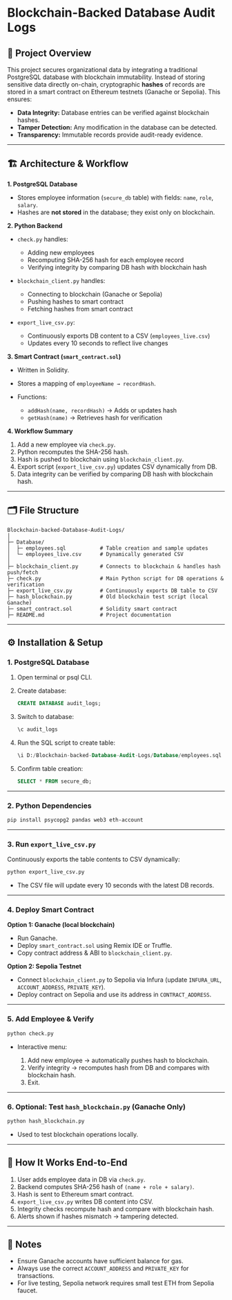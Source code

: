 # Blockchain-Backed Database Audit Logs

## 📌 Project Overview

This project secures organizational data by integrating a traditional PostgreSQL database with blockchain immutability. Instead of storing sensitive data directly on-chain, cryptographic **hashes** of records are stored in a smart contract on Ethereum testnets (Ganache or Sepolia). This ensures:

* **Data Integrity:** Database entries can be verified against blockchain hashes.
* **Tamper Detection:** Any modification in the database can be detected.
* **Transparency:** Immutable records provide audit-ready evidence.

---

## 🏗 Architecture & Workflow

**1. PostgreSQL Database**

* Stores employee information (`secure_db` table) with fields: `name`, `role`, `salary`.
* Hashes are **not stored** in the database; they exist only on blockchain.

**2. Python Backend**

* `check.py` handles:

  * Adding new employees
  * Recomputing SHA-256 hash for each employee record
  * Verifying integrity by comparing DB hash with blockchain hash
* `blockchain_client.py` handles:

  * Connecting to blockchain (Ganache or Sepolia)
  * Pushing hashes to smart contract
  * Fetching hashes from smart contract
* `export_live_csv.py`:

  * Continuously exports DB content to a CSV (`employees_live.csv`)
  * Updates every 10 seconds to reflect live changes

**3. Smart Contract (`smart_contract.sol`)**

* Written in Solidity.
* Stores a mapping of `employeeName → recordHash`.
* Functions:

  * `addHash(name, recordHash)` → Adds or updates hash
  * `getHash(name)` → Retrieves hash for verification

**4. Workflow Summary**

1. Add a new employee via `check.py`.
2. Python recomputes the SHA-256 hash.
3. Hash is pushed to blockchain using `blockchain_client.py`.
4. Export script (`export_live_csv.py`) updates CSV dynamically from DB.
5. Data integrity can be verified by comparing DB hash with blockchain hash.

---

## 🗂 File Structure

```
Blockchain-backed-Database-Audit-Logs/
│
├─ Database/
│  ├─ employees.sql           # Table creation and sample updates
│  └─ employees_live.csv      # Dynamically generated CSV
│
├─ blockchain_client.py       # Connects to blockchain & handles hash push/fetch
├─ check.py                   # Main Python script for DB operations & verification
├─ export_live_csv.py         # Continuously exports DB table to CSV
├─ hash_blockchain.py         # Old blockchain test script (local Ganache)
├─ smart_contract.sol         # Solidity smart contract
├─ README.md                  # Project documentation
```

---

## ⚙ Installation & Setup

### 1. PostgreSQL Database

1. Open terminal or psql CLI.
2. Create database:

   ```sql
   CREATE DATABASE audit_logs;
   ```
3. Switch to database:

   ```sql
   \c audit_logs
   ```
4. Run the SQL script to create table:

   ```sql
   \i D:/Blockchain-backed-Database-Audit-Logs/Database/employees.sql
   ```
5. Confirm table creation:

   ```sql
   SELECT * FROM secure_db;
   ```

---

### 2. Python Dependencies

```bash
pip install psycopg2 pandas web3 eth-account
```

---

### 3. Run `export_live_csv.py`

Continuously exports the table contents to CSV dynamically:

```bash
python export_live_csv.py
```

* The CSV file will update every 10 seconds with the latest DB records.

---

### 4. Deploy Smart Contract

**Option 1: Ganache (local blockchain)**

* Run Ganache.
* Deploy `smart_contract.sol` using Remix IDE or Truffle.
* Copy contract address & ABI to `blockchain_client.py`.

**Option 2: Sepolia Testnet**

* Connect `blockchain_client.py` to Sepolia via Infura (update `INFURA_URL`, `ACCOUNT_ADDRESS`, `PRIVATE_KEY`).
* Deploy contract on Sepolia and use its address in `CONTRACT_ADDRESS`.

---

### 5. Add Employee & Verify

```bash
python check.py
```

* Interactive menu:

  1. Add new employee → automatically pushes hash to blockchain.
  2. Verify integrity → recomputes hash from DB and compares with blockchain hash.
  3. Exit.

---

### 6. Optional: Test `hash_blockchain.py` (Ganache Only)

```bash
python hash_blockchain.py
```

* Used to test blockchain operations locally.

---

## 🔗 How It Works End-to-End

1. User adds employee data in DB via `check.py`.
2. Backend computes SHA-256 hash of `(name + role + salary)`.
3. Hash is sent to Ethereum smart contract.
4. `export_live_csv.py` writes DB content into CSV.
5. Integrity checks recompute hash and compare with blockchain hash.
6. Alerts shown if hashes mismatch → tampering detected.

---

## 📝 Notes

* Ensure Ganache accounts have sufficient balance for gas.
* Always use the correct `ACCOUNT_ADDRESS` and `PRIVATE_KEY` for transactions.
* For live testing, Sepolia network requires small test ETH from Sepolia faucet.
